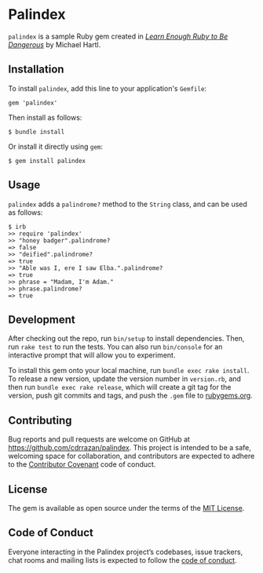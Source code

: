 # Palindex

`palindex` is a sample Ruby gem created in [*Learn Enough Ruby to Be Dangerous*](https://www.learnenough.com/ruby-tutorial) by Michael Hartl.

## Installation

To install `palindex`, add this line to your application's `Gemfile`:

```
gem 'palindex'
```

Then install as follows:

```
$ bundle install
```

Or install it directly using `gem`:

```
$ gem install palindex
```

## Usage

`palindex` adds a `palindrome?` method to the `String` class, and can be used as follows:

```
$ irb
>> require 'palindex'
>> "honey badger".palindrome?
=> false
>> "deified".palindrome?
=> true
>> "Able was I, ere I saw Elba.".palindrome?
=> true
>> phrase = "Madam, I'm Adam."
>> phrase.palindrome?
=> true
```

## Development

After checking out the repo, run `bin/setup` to install dependencies. Then, run `rake test` to run the tests. You can also run `bin/console` for an interactive prompt that will allow you to experiment.

To install this gem onto your local machine, run `bundle exec rake install`. To release a new version, update the version number in `version.rb`, and then run `bundle exec rake release`, which will create a git tag for the version, push git commits and tags, and push the `.gem` file to [rubygems.org](https://rubygems.org).

## Contributing

Bug reports and pull requests are welcome on GitHub at https://github.com/cdrrazan/palindex. This project is intended to be a safe, welcoming space for collaboration, and contributors are expected to adhere to the [Contributor Covenant](http://contributor-covenant.org) code of conduct.

## License

The gem is available as open source under the terms of the [MIT License](https://opensource.org/licenses/MIT).

## Code of Conduct

Everyone interacting in the Palindex project’s codebases, issue trackers, chat rooms and mailing lists is expected to follow the [code of conduct](https://github.com/cdrrazan/palindex/blob/master/CODE_OF_CONDUCT.md).
